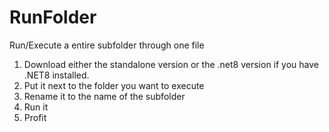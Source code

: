 # RunFolder

Run/Execute a entire subfolder through one file

1. Download either the standalone version or the .net8 version if you have .NET8 installed.
2. Put it next to the folder you want to execute
3. Rename it to the name of the subfolder
4. Run it
5. Profit
